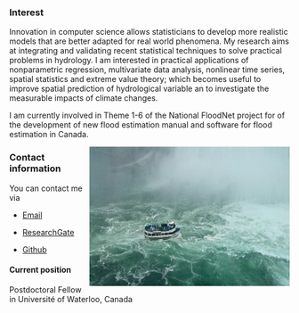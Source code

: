 <!-- Section -->

### Interest  

Innovation in computer science allows statisticians to develop more realistic models that are better adapted for real world phenomena. 
My research aims at integrating and validating recent statistical techniques to solve practical problems in hydrology. 
I am interested in practical applications of nonparametric regression, multivariate data analysis, nonlinear time series, spatial statistics and extreme value theory; which becomes useful to improve spatial prediction of hydrological variable an to investigate the measurable impacts of climate changes.  

I am currently involved in Theme 1-6 of the National FloodNet project for of the development of new flood estimation manual and software for flood estimation in Canada.
    
<img src="files/niagara.jpg" alt='Niagara boat'
  style='width:360px;height:250px;float:right;'>
      
### Contact information
 
You can contact me via

- [Email](mailto:mduroche@uwaterloo.ca)

- [ResearchGate](http://www.researchgate.net/profile/Martin_Durocher)

- [Github](https://github.com/martindurocher)

#### Current position
   
Postdoctoral Fellow in Université of Waterloo, Canada 
